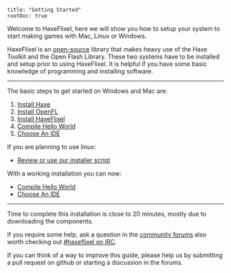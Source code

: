 ```
title: "Getting Started"
rootDoc: true
```

Welcome to HaxeFlixel, here we will show you how to setup your system to start making games with Mac, Linux or Windows.

HaxeFlixel is an [open-source](http://en.wikipedia.org/wiki/Open-source_software) library that makes heavy use of the Haxe Toolkit and the Open Flash Library. These two systems have to be installed and setup prior to using HaxeFlixel. It is helpful if you have some basic knowledge of programming and installing software.

----

The basic steps to get started on Windows and Mac are:

1. [Install Haxe](/documentation/install-haxe)
2. [Install OpenFL](/documentation/install-openfl)
3. [Install HaxeFlixel](/documentation/install-haxeflixel)
4. [Compile Hello World](/documentation/hello-world-command-line)
5. [Choose An IDE](/documentation/choose-an-ide)

If you are planning to use linux:

- [Review or use our installer script]()

With a working installation you can now:

- [Compile Hello World](/documentation/compile-hello-world)
- [Choose An IDE](/documentation/choose-an-ide)

----

Time to complete this installation is close to 20 minutes, mostly due to downloading the components.

If you require some help, ask a question in the [community forums](http://www.haxeflixel.com/community/) also worth checking out [#haxeflixel on IRC](irc://chat.freenode.net/#haxeflixel).

If you can think of a way to improve this guide, please help us by submitting a pull request on github or starting a discussion in the forums.